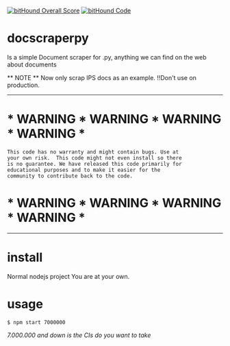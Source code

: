 [![bitHound Overall Score](https://www.bithound.io/github/carloscarvallo/docscraperpy/badges/score.svg)](https://www.bithound.io/github/carloscarvallo/docscraperpy)
[![bitHound Code](https://www.bithound.io/github/carloscarvallo/docscraperpy/badges/code.svg)](https://www.bithound.io/github/carloscarvallo/docscraperpy)
# docscraperpy
Is a simple Document scraper for .py, anything we can find on the web about documents

** NOTE **
Now only scrap IPS docs as an example.
!!Don't use on production.

*************************************************************************
# *  WARNING  *  WARNING  *  WARNING  *  WARNING  *
	This code has no warranty and might contain bugs. Use at
	your own risk.  This code might not even install so there
	is no guarantee. We have released this code primarily for
	educational purposes and to make it easier for the
	community to contribute back to the code.

# *  WARNING  *  WARNING  *  WARNING  *  WARNING  *
*************************************************************************

# install
Normal nodejs project
You are at your own.

# usage
	$ npm start 7000000

*7.000.000 and down is the CIs do you want to take*
